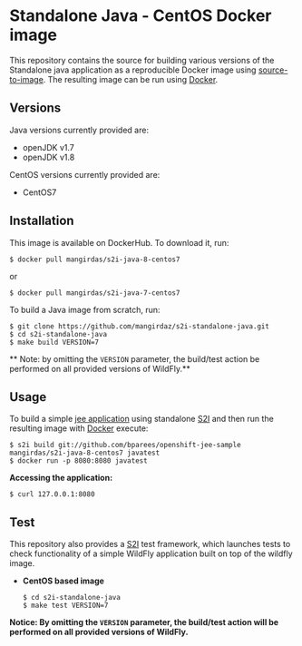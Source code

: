 Standalone Java - CentOS Docker image
========================================


This repository contains the source for building various versions of
the Standalone java application as a reproducible Docker image using
[source-to-image](https://github.com/openshift/source-to-image).
The resulting image can be run using [Docker](http://docker.io).

Versions
---------------
Java versions currently provided are:
* openJDK v1.7
* openJDK v1.8

CentOS versions currently provided are:
* CentOS7


Installation
---------------

This image is available on DockerHub.  To download it, run:

```
$ docker pull mangirdas/s2i-java-8-centos7
```

or

```
$ docker pull mangirdas/s2i-java-7-centos7
```


To build a Java image from scratch, run:

```
$ git clone https://github.com/mangirdaz/s2i-standalone-java.git
$ cd s2i-standalone-java
$ make build VERSION=7
```

** Note: by omitting the `VERSION` parameter, the build/test action be performed
on all provided versions of WildFly.**

Usage
---------------------
To build a simple [jee application](https://github.com/bparees/openshift-jee-sample)
using standalone [S2I](https://github.com/openshift/source-to-image) and then run the
resulting image with [Docker](http://docker.io) execute:

```
$ s2i build git://github.com/bparees/openshift-jee-sample mangirdas/s2i-java-8-centos7 javatest
$ docker run -p 8080:8080 javatest
```

**Accessing the application:**
```
$ curl 127.0.0.1:8080
```

Test
---------------------
This repository also provides a [S2I](https://github.com/openshift/source-to-image) test framework,
which launches tests to check functionality of a simple WildFly application built on top of the wildfly image.

*  **CentOS based image**

    ```
    $ cd s2i-standalone-java
    $ make test VERSION=7
    ```

**Notice: By omitting the `VERSION` parameter, the build/test action will be performed
on all provided versions of WildFly.**


